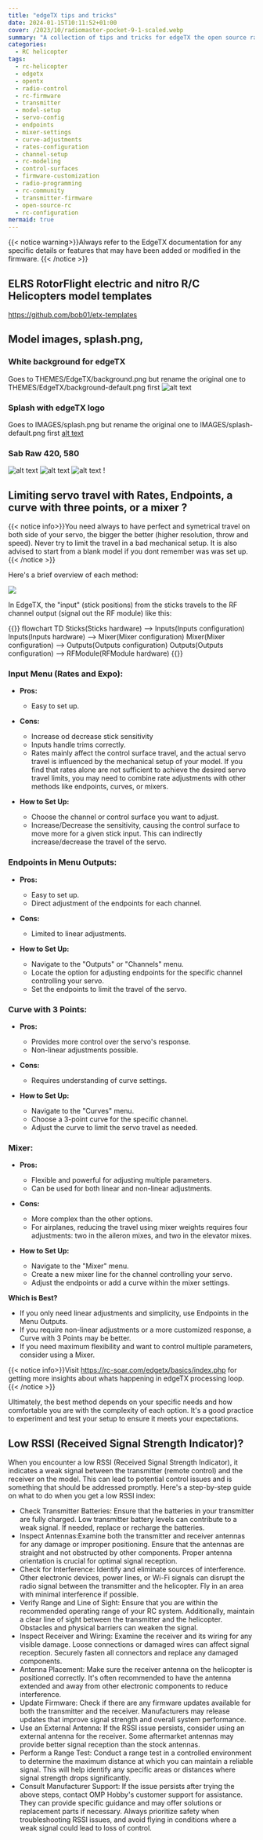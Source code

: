 ```yaml
---
title: "edgeTX tips and tricks"
date: 2024-01-15T10:11:52+01:00
cover: /2023/10/radiomaster-pocket-9-1-scaled.webp
summary: "A collection of tips and tricks for edgeTX the open source radio control"
categories:
  - RC helicopter
tags:
  - rc-helicopter
  - edgetx
  - opentx
  - radio-control
  - rc-firmware
  - transmitter
  - model-setup
  - servo-config
  - endpoints
  - mixer-settings
  - curve-adjustments
  - rates-configuration
  - channel-setup
  - rc-modeling
  - control-surfaces
  - firmware-customization
  - radio-programming
  - rc-community
  - transmitter-firmware
  - open-source-rc
  - rc-configuration
mermaid: true
---
```

{{< notice warning>}}Always refer to the EdgeTX documentation for any specific details or features that may have been added or modified in the firmware.
{{< /notice >}}


## ELRS RotorFlight electric and nitro R/C Helicopters model templates

https://github.com/bob01/etx-templates

## Model images, splash.png,

### White background for edgeTX
Goes to THEMES/EdgeTX/background.png but rename the original one to THEMES/EdgeTX/background-default.png first
![alt text](edgeTX/background.png)
[](/edgeTX/background.png)

### Splash with edgeTX logo
Goes to IMAGES/splash.png but rename the original one to IMAGES/splash-default.png first
[alt text](edgeTX/splash.png)
[](/edgeTX/splash.png)

### Sab Raw 420, 580
![alt text](edgeTX/raw420o.png) ![alt text](edgeTX/raw420y.png) ![alt text](edgeTX/raw580.png) !

## Limiting servo travel with Rates, Endpoints, a curve with three points, or a mixer ?

{{< notice info>}}You need always to have perfect and symetrical travel on both side of your servo, the bigger the better (higher resolution, throw and speed). Never try to limit the travel in a bad mechanical setup.
It is also advised to start from a blank model if you dont remember was was set up.
{{< /notice >}}

Here's a brief overview of each method:

![](/2023/10/RC-Helicopter-Understanding-Transmitter-Flight-Controls--1024x533.webp)

In EdgeTX, the "input" (stick positions) from the sticks travels to the RF channel output (signal out the RF module) like this:

{{<mermaidjs>}}
flowchart TD
    Sticks(Sticks hardware) --> Inputs(Inputs configuration)
    Inputs(Inputs hardware) --> Mixer(Mixer configuration)
    Mixer(Mixer configuration) --> Outputs(Outputs configuration)
    Outputs(Outputs configuration) --> RFModule(RFModule hardware)
{{</mermaidjs>}}

### **Input Menu (Rates and Expo):**
- **Pros:**
    - Easy to set up.

- **Cons:**
    - Increase od decrease stick sensitivity
    - Inputs handle trims correctly.
    - Rates mainly affect the control surface travel, and the actual servo travel is influenced by the mechanical setup of your model. If you find that rates alone are not sufficient to achieve the desired servo travel limits, you may need to combine rate adjustments with other methods like endpoints, curves, or mixers.

- **How to Set Up:**
    - Choose the channel or control surface you want to adjust.
    - Increase/Decrease the sensitivity, causing the control surface to move more for a given stick input. This can indirectly  increase/decrease the travel of the servo.

### **Endpoints in Menu Outputs:**
- **Pros:**
    - Easy to set up.
    - Direct adjustment of the endpoints for each channel.
- **Cons:**
    - Limited to linear adjustments.

- **How to Set Up:**
    - Navigate to the "Outputs" or "Channels" menu.
    - Locate the option for adjusting endpoints for the specific channel controlling your servo.
    - Set the endpoints to limit the travel of the servo.

### **Curve with 3 Points:**
- **Pros:**
    - Provides more control over the servo's response.
    - Non-linear adjustments possible.
- **Cons:**
    - Requires understanding of curve settings.

- **How to Set Up:**
    - Navigate to the "Curves" menu.
    - Choose a 3-point curve for the specific channel.
    - Adjust the curve to limit the servo travel as needed.

### **Mixer:**
- **Pros:**
    - Flexible and powerful for adjusting multiple parameters.
    - Can be used for both linear and non-linear adjustments.
- **Cons:**
    - More complex than the other options.
    - For airplanes, reducing the travel using mixer weights requires four adjustments: two in the aileron mixes, and two in the elevator mixes.

- **How to Set Up:**
    - Navigate to the "Mixer" menu.
    - Create a new mixer line for the channel controlling your servo.
    - Adjust the endpoints or add a curve within the mixer settings.


**Which is Best?**

- If you only need linear adjustments and simplicity, use Endpoints in the Menu Outputs.
- If you require non-linear adjustments or a more customized response, a Curve with 3 Points may be better.
- If you need maximum flexibility and want to control multiple parameters, consider using a Mixer.

{{< notice info>}}Visit https://rc-soar.com/edgetx/basics/index.php for getting more insights about whats happening in edgeTX processing loop.
{{< /notice >}}

Ultimately, the best method depends on your specific needs and how comfortable you are with the complexity of each option. It's a good practice to experiment and test your setup to ensure it meets your expectations.

## Low RSSI (Received Signal Strength Indicator)?
When you encounter a low RSSI (Received Signal Strength Indicator), it indicates a weak signal between the transmitter (remote control) and the receiver on the model. This can lead to potential control issues and is something that should be addressed promptly. Here's a step-by-step guide on what to do when you get a low RSSI index:

* Check Transmitter Batteries:
Ensure that the batteries in your transmitter are fully charged. Low transmitter battery levels can contribute to a weak signal. If needed, replace or recharge the batteries.
* Inspect Antennas:Examine both the transmitter and receiver antennas for any damage or improper positioning. Ensure that the antennas are straight and not obstructed by other components. Proper antenna orientation is crucial for optimal signal reception.
* Check for Interference:
Identify and eliminate sources of interference. Other electronic devices, power lines, or Wi-Fi signals can disrupt the radio signal between the transmitter and the helicopter. Fly in an area with minimal interference if possible.
* Verify Range and Line of Sight:
Ensure that you are within the recommended operating range of your RC system. Additionally, maintain a clear line of sight between the transmitter and the helicopter. Obstacles and physical barriers can weaken the signal.
* Inspect Receiver and Wiring:
Examine the receiver and its wiring for any visible damage. Loose connections or damaged wires can affect signal reception. Securely fasten all connectors and replace any damaged components.
* Antenna Placement:
Make sure the receiver antenna on the helicopter is positioned correctly. It's often recommended to have the antenna extended and away from other electronic components to reduce interference.
* Update Firmware:
Check if there are any firmware updates available for both the transmitter and the receiver. Manufacturers may release updates that improve signal strength and overall system performance.
* Use an External Antenna:
If the RSSI issue persists, consider using an external antenna for the receiver. Some aftermarket antennas may provide better signal reception than the stock antennas.
* Perform a Range Test:
Conduct a range test in a controlled environment to determine the maximum distance at which you can maintain a reliable signal. This will help identify any specific areas or distances where signal strength drops significantly.
* Consult Manufacturer Support:
If the issue persists after trying the above steps, contact OMP Hobby's customer support for assistance. They can provide specific guidance and may offer solutions or replacement parts if necessary.
Always prioritize safety when troubleshooting RSSI issues, and avoid flying in conditions where a weak signal could lead to loss of control.
